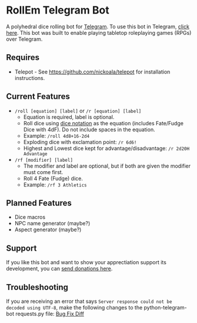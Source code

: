 # RollEm Telegram Bot
A polyhedral dice rolling bot for [Telegram](https://telegram.org). To use this bot in Telegram, [click here](https://telegram.me/rollembot). This bot was built to enable playing tabletop roleplaying games (RPGs) over Telegram.

## Requires
* Telepot - See https://github.com/nickoala/telepot for installation instructions.

## Current Features
* `/roll [equation] [label]` or `/r [equation] [label]`  
    * Equation is required, label is optional. 
    * Roll dice using [dice notation](https://en.wikipedia.org/wiki/Dice_notation) as the equation (includes Fate/Fudge Dice with 4dF). Do not include spaces in the equation. 
    * Example: `/roll 4d8+16-2d4`
    * Exploding dice with exclamation point: `/r 6d6!`
    * Highest and Lowest dice kept for advantage/disadvantage: `/r 2d20H Advantage`
* `/rf [modifier] [label]`  
    * The modifier and label are optional, but if both are given the modifier must come first.
    * Roll 4 Fate (Fudge) dice.
    * Example: `/rf 3 Athletics` 

## Planned Features
* Dice macros
* NPC name generator (maybe?)
* Aspect generator (maybe?)

## Support

If you like this bot and want to show your apprectiation support its development, you can [send donations here](https://www.paypal.me/treetrnk).

## Troubleshooting

If you are receiving an error that says `Server response could not be decoded using UTF-8`, make the following changes to the python-telegram-bot requests.py file: [Bug Fix Diff](https://github.com/python-telegram-bot/python-telegram-bot/pull/1623/files)
